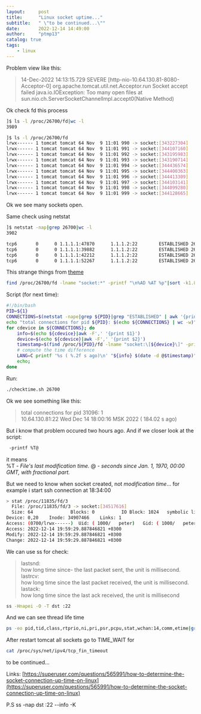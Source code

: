 ```yaml
---
layout:     post
title:      "Linux socket uptime..."
subtitle:   " \"to be continued...\""
date:       2022-12-14 14:49:00
author:     "ptmp13"
catalog: true
tags:
    - linux
---
```


Problem view like this:

> 14-Dec-2022 14:13:15.729 SEVERE [http-nio-10.64.130.81-8080-Acceptor-0] org.apache.tomcat.util.net.Acceptor.run Socket accept failed
 java.io.IOException: Too many open files
        at sun.nio.ch.ServerSocketChannelImpl.accept0(Native Method)


Ok check fd this process
```bash
]$ ls -l /proc/26700/fd|wc -l
3989
```
```bash
]$ ls -l /proc/26700/fd
lrwx------ 1 tomcat tomcat 64 Nov  9 11:01 990 -> socket:[343227304]
lrwx------ 1 tomcat tomcat 64 Nov  9 11:01 991 -> socket:[344107160]
lrwx------ 1 tomcat tomcat 64 Nov  9 11:01 992 -> socket:[343195983]
lrwx------ 1 tomcat tomcat 64 Nov  9 11:01 993 -> socket:[343190714]
lrwx------ 1 tomcat tomcat 64 Nov  9 11:01 994 -> socket:[344436574]
lrwx------ 1 tomcat tomcat 64 Nov  9 11:01 995 -> socket:[344400363]
lrwx------ 1 tomcat tomcat 64 Nov  9 11:01 996 -> socket:[344413309]
lrwx------ 1 tomcat tomcat 64 Nov  9 11:01 997 -> socket:[344103141]
lrwx------ 1 tomcat tomcat 64 Nov  9 11:01 998 -> socket:[344099280]
lrwx------ 1 tomcat tomcat 64 Nov  9 11:01 999 -> socket:[344128665]
```

Ok we see many sockets open.

Same check using netstat
```bash
]$ netstat -nap|grep 26700|wc -l
3902
```
```bash
tcp6       0      0 1.1.1.1:47870      1.1.1.2:22        ESTABLISHED 26700/java
tcp6       0      0 1.1.1.1:39882      1.1.1.2:22        ESTABLISHED 26700/java
tcp6       0      0 1.1.1.1:42212      1.1.1.2:22        ESTABLISHED 26700/java
tcp6       0      0 1.1.1.1:52267      1.1.1.2:22        ESTABLISHED 26700/java
```


This strange things from [theme](https://superuser.com/questions/565991/how-to-determine-the-socket-connection-up-time-on-linux)
```bash
find /proc/26700/fd -lname "socket:*" -printf "\n%AD %AT %p"|sort -k1.8n -k1.1nr -k1|more
```

Script (for next time):
```bash
#!/bin/bash
PID=${1}
CONNECTIONS=$(netstat -nape|grep ${PID}|grep "ESTABLISHED" | awk '{print $5","$8","$9}')
echo "total connections for pid ${PID}: $(echo ${CONNECTIONS} | wc -w)"
for cdevice in ${CONNECTIONS}; do
    info=$(echo ${cdevice}|awk -F',' '{print $1}')
    device=$(echo ${cdevice}|awk -F',' '{print $2}')
    timestamp=$(find /proc/${PID}/fd -lname "socket:\[${device}\]" -printf %T@ 2> /dev/null);
    # compute the time difference
    LANG=C printf '%s ( %.2f s ago)\n' "${info} $(date -d @$timestamp)" $(bc <<<"$(date +%s.%N) - $timestamp");
    echo;
done
```

Run:
```bash
./checktime.sh 26700
```

Ok we see something like this:
>total connections for pid 31096: 1  
10.64.130.81:22 Wed Dec 14 18:00:16 MSK 2022 ( 184.02 s ago)  

But i know that problem occured two hours ago. And if we closer look at the script:
```bash
 -printf %T@ 
```
it means  
%T - _File's last modification time._
@ - _seconds since Jan. 1, 1970, 00:00 GMT, with fractional part._

But we need to know when socket created, not _modification time_... for example i start ssh connection at 18:34:00
```bash
> stat /proc/11835/fd/3
  File: /proc/11835/fd/3 -> socket:[34517616]
  Size: 64              Blocks: 0          IO Block: 1024   symbolic link
Device: 0,20    Inode: 34907466    Links: 1
Access: (0700/lrwx------)  Uid: ( 1000/   peter)   Gid: ( 1000/   peter)
Access: 2022-12-14 19:59:29.887846821 +0300
Modify: 2022-12-14 19:59:29.887846821 +0300
Change: 2022-12-14 19:59:29.887846821 +0300
```

We can use ss for check:

>lastsnd:<lastsnd>  
    how long time since- the last packet sent, the unit is millisecond.    
lastrcv:<lastrcv>  
    how long time since the last packet received, the unit is millisecond.    
lastack:<lastack>  
    how long time since the last ack received, the unit is millisecond  

```bash
ss -Hnapei -O -T dst :22
```

And we can see thread life time
```bash
ps -eo pid,tid,class,rtprio,ni,pri,psr,pcpu,stat,wchan:14,comm,etime|grep 16953
```

After restart tomcat all sockets go to TIME_WAIT for
```bash
cat /proc/sys/net/ipv4/tcp_fin_timeout
```

to be continued...

Links:
[https://superuser.com/questions/565991/how-to-determine-the-socket-connection-up-time-on-linux](https://superuser.com/questions/565991/how-to-determine-the-socket-connection-up-time-on-linux)

P.S
ss -nap dst :22
--info
-K 